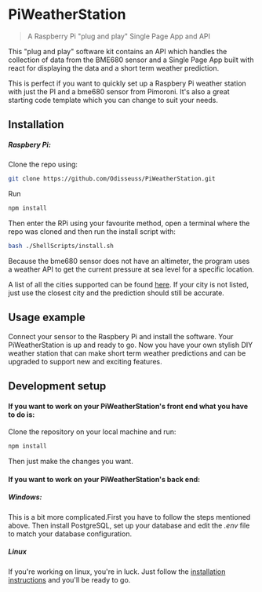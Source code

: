 # PiWeatherStation

> A Raspberry Pi "plug and play" Single Page App and API

This "plug and play" software kit contains an API which handles the collection of data from the BME680 sensor and a Single Page App built with react for displaying the data and a short term weather prediction.

This is perfect if you want to quickly set up a Raspbery Pi weather station with just the PI and a bme680 sensor from Pimoroni. It's also a great starting code template which you can change to suit your needs.

<!-- Add a picture of the front-end -->
<!-- ![](header.png) -->

## Installation

##### Raspbery Pi:

Clone the repo using:

```sh
git clone https://github.com/Odisseuss/PiWeatherStation.git
```

Run

```sh
npm install
```

Then enter the RPi using your favourite method, open a terminal where the repo was cloned and then run the install script with:

```sh
bash ./ShellScripts/install.sh
```

Because the bme680 sensor does not have an altimeter, the program uses a weather API to get the current pressure at sea level for a specific location.

A list of all the cities supported can be found [here](http://bulk.openweathermap.org/sample/city.list.json.gz). If your city is not listed, just use the closest city and the prediction should still be accurate.

## Usage example

Connect your sensor to the Raspbery Pi and install the software. Your PiWeatherStation is up and ready to go. Now you have your own stylish DIY weather station that can make short term weather predictions and can be upgraded to support new and exciting features.

## Development setup

#### If you want to work on your PiWeatherStation's front end what you have to do is:

Clone the repository on your local machine and run:

```sh
npm install
```

Then just make the changes you want.

#### If you want to work on your PiWeatherStation's back end:

##### Windows:

This is a bit more complicated.First you have to follow the steps mentioned above.
Then install PostgreSQL, set up your database and edit the _.env_ file to match your database configuration.

##### Linux

If you're working on linux, you're in luck. Just follow the [installation instructions](https://github.com/Odisseuss/PiWeatherStation#installation) and you'll be ready to go.

<!-- ## Meta

Your Name – [@YourTwitter](https://twitter.com/dbader_org) – YourEmail@example.com

Distributed under the XYZ license. See `LICENSE` for more information.

[https://github.com/yourname/github-link](https://github.com/dbader/) -->

<!-- Markdown link & img dfn's -->

<!-- [npm-image]: https://img.shields.io/npm/v/datadog-metrics.svg?style=flat-square -->
